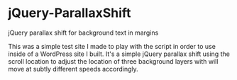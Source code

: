 # jQuery-ParallaxShift
jQuery parallax shift for background text in margins

This was a simple test site I made to play with the script in order to use inside of a WordPress site I built.  It's a simple jQuery parallax shift using the scroll location to adjust the location of three background layers with will move at subtly different speeds accordingly.

